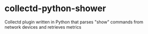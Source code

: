 # collectd-python-shower
Collectd plugin written in Python that parses "show" commands from network devices and retrieves metrics

